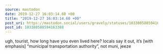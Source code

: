 ```yaml
---
source: mastodon
date: 2019-12-27 16:03:14.60 +00
title: "2019-12-27 16:03:14.60 +00"
post_uri: https://mastodon.social/users/gravely/statuses/103380588594163388
post_id: 103380588594163388
---
```

ugh, tourist, how long have you even lived here? locals say it out, it’s [with emphasis] “municipal transportation authority”, not muni, jeeze


